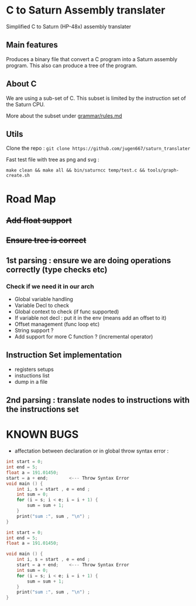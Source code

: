 # C to Saturn Assembly translater
Simplified C to Saturn (HP-48x) assembly translater 

## Main features

Produces a binary file that convert a C program into a Saturn assembly program.
This also can produce a tree of the program.

## About C
We are using a sub-set of C. 
This subset is limited by the instruction set of the Saturn CPU.

More about the subset under [grammar/rules.md](https://github.com/jugen667/saturn_translater/blob/master/grammar/rules.md)

## Utils
Clone the repo : ```git clone https://github.com/jugen667/saturn_translater```

Fast test file with tree as png and svg :

```make clean && make all && bin/saturncc temp/test.c && tools/graph-create.sh```

# Road Map

## ~~Add float support~~

## ~~Ensure tree is correct~~

## 1st parsing : ensure we are doing operations correctly (type checks etc)

### Check if we need it in our arch
- Global variable handling
- Variable Decl to check
- Global context to check (if func supported)
- If variable not decl : put it in the env (means add an offset to it)
- Offset management (func loop etc)
- String support ?
- Add support for more C function ? (incremental operator)

## Instruction Set implementation 

- registers setups
- instuctions list
- dump in a file

## 2nd parsing : translate nodes to instructions with the instructions set



# KNOWN BUGS 

- affectation between declaration or in global throw syntax error :
```C
int start = 0;
int end = 5;
float a = 191.01450;
start = a + end;		<--- Throw Syntax Error
void main () {
	int i, s = start , e = end ;
	int sum = 0;
	for (i = s; i < e; i = i + 1) {
 		sum = sum + 1;	
 	}
	print("sum :", sum , "\n") ;
}
```
```C
int start = 0;
int end = 5;
float a = 191.01450;

void main () {
	int i, s = start , e = end ;
	start = a + end;    <--- Throw Syntax Error
	int sum = 0;
	for (i = s; i < e; i = i + 1) {
 		sum = sum + 1;	
 	}
	print("sum :", sum , "\n") ;
}
```
